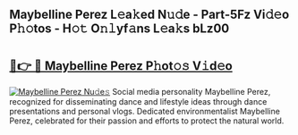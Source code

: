 ## Maybelline Perez L𝚎a𝚔ed N𝚞𝚍e - Part-5Fz Vi𝚍𝚎o P𝚑𝚘tos - H𝚘𝚝 O𝚗𝚕yf𝚊ns L𝚎a𝚔s bLz00

# <h2><a href="http://kf9dc41.oniu.top/?m=Maybelline+Perez">🔗👉 🔴 Maybelline Perez P𝚑ot𝚘𝚜 V𝚒d𝚎o</a></h2>

[![Maybelline Perez Nu𝚍e𝚜](https://i.imgur.com/0qMVB7G.gif)](http://kf9dc41.oniu.top/?m=Maybelline+Perez)
Social media personality Maybelline Perez, recognized for disseminating dance and lifestyle ideas through dance presentations and personal vlogs. Dedicated environmentalist Maybelline Perez, celebrated for their passion and efforts to protect the natural world.  

